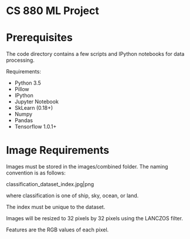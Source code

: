 # CS 880 ML Project

# Prerequisites

The code directory contains a few scripts and IPython notebooks for data processing.

Requirements:
* Python 3.5
* Pillow
* IPython
* Jupyter Notebook
* SkLearn (0.18+)
* Numpy
* Pandas
* Tensorflow 1.0.1+

# Image Requirements
Images must be stored in the images/combined folder. The naming convention is as follows:

classification_dataset_index.jpg|png

where classification is one of ship, sky, ocean, or land.

The index must be unique to the dataset.

Images will be resized to 32 pixels by 32 pixels using the LANCZOS filter.

Features are the RGB values of each pixel.